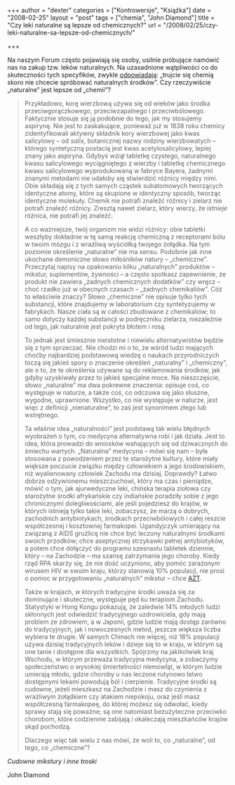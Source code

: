 +++
author = "dexter"
categories = ["Kontrowersje", "Książka"]
date = "2008-02-25"
layout = "post"
tags = ["chemia", "John Diamond"]
title = "Czy leki naturalne są lepsze od chemicznych?"
url = "/2008/02/25/czy-leki-naturalne-sa-lepsze-od-chemicznych/"

+++

Na naszym Forum często pojawiają się osoby, usilnie próbujące namówić nas na zakup tzw. leków naturalnych. Na uzasadnione wątpliwości co do skuteczności tych specyfików, zwykle [odpowiadają][1]: &#8222;trujcie się chemią skoro nie chcecie spróbować naturalnych środków&#8221;. Czy rzeczywiście &#8222;naturalne&#8221; jest lepsze od &#8222;chemii&#8221;?

> Przykładowo, korę wierzbową używa się od wieków jako środka przeciwgorączkowego, przeciwzapalnego i przeciwbólowego. Faktycznie stosuje się ją podobnie do tego, jak my stosujemy aspirynę. Nie jest to zaskakujące, ponieważ już w 1838 roku chemicy zidentyfikowali aktywny składnik kory wierzbowej jako kwas salicylowy &#8211; od _salix_, botanicznej nazwy rodziny wierzbowatych &#8211; którego syntetyczną postacią jest kwas acetylosalicylowy, lepiej znany jako aspiryna. Gdybyś wziął tabletkę czystego, naturalnego kwasu salicylowego wyciągniętego z wierzby i tabletkę chemicznego kwasu salicylowego wyprodukowaną w fabryce Bayera, żadnymi znanymi metodami nie udałoby się stwierdzić różnicy między nimi. Obie składają się z tych samych cząstek subatomowych tworzących identyczne atomy, które są skupione w identyczny sposób, tworząc identyczne molekuły. Chemik nie potrafi znaleźć różnicy i zielarz nie potrafi znaleźć różnicy. Zresztą nawet zielarz, który wierzy, że _istnieje_ różnica, nie potrafi jej znaleźć.
> 
> <!--more-->A co ważniejsze, twój organizm nie widzi różnicy: obie tabletki weszłyby dokładnie w tę samą reakcję chemiczną z receptorami bólu w twoim mózgu i z wrażliwą wyściółką twojego żołądka. Na tym poziomie określenie &#8222;naturalne&#8221; nie ma sensu. Podobnie jak inne ukochane demoniczne słowo miłośników natury &#8211; &#8222;chemiczne&#8221;. Przeczytaj napisy na opakowaniu kilku &#8222;naturalnych&#8221; produktów &#8211; mikstur, suplementów, żywności &#8211; a często spotkasz zapewnienie, że produkt nie zawiera &#8222;żadnych chemicznych dodatków&#8221; czy wręcz &#8211; choć rzadko już w obecnych czasach &#8211; &#8222;żadnych chemikaliów&#8221;. Cóż to właściwie znaczy? Słowo &#8222;chemiczne&#8221; nie opisuje tylko tych substancji, które znajdujemy w laboratorium czy syntetyzujemy w fabrykach. Nasze ciała są w całości zbudowane z chemikaliów; to samo dotyczy każdej substancji w podręczniku zielarza, niezależnie od tego, jak naturalnie jest pokryta błotem i rosą.
> 
> To jednak jest śmiesznie nieistotne i niewielu alternatywistów będzie się z tym sprzeczać. Nie chodzi mi o to, że wśród ludzi mających choćby najbardziej podstawową wiedzę o naukach przyrodniczych toczą się jakieś spory o znaczenie określeń &#8222;naturalny&#8221; i &#8222;chemiczny&#8221;, ale o to, że te określenia używane są do reklamowania środków, jak gdyby uzyskiwały przez to jakieś specjalne moce. Na nieszczęście, słowo &#8222;naturalne&#8221; ma dwa pokrewne znaczenia: opisuje coś, co występuje w naturze, a także coś, co odczuwa się jako słuszne, wygodne, uprawnione. Wszystko, co nie występuje w naturze, jest więc z definicji &#8222;nienaturalne&#8221;, to zaś jest synonimem złego lub wstrętnego.
> 
> Ta właśnie idea &#8222;naturalności&#8221; jest podstawą tak wielu błędnych wyobrażeń o tym, co medycyna alternatywna robi i jak działa. Jest to idea, która prowadzi do wniosków wahających się od dziwacznych do śmiechu wartych. &#8222;Naturalna&#8221; medycyna &#8211; mówi się nam &#8211; była stosowana z powodzeniem przez te starożytne kultury, które miały większe poczucie związku między człowiekiem a jego środowiskiem, niż wyalienowany człowiek Zachodu ma dzisiaj. Doprawdy? Łatwo dobrze odżywionemu mieszczuchowi, który ma czas i pieniądze, mówić o tym, jak ajurwedyczne leki, chińska terapia ziołowa czy starożytne środki afrykańskie czy indiańskie poradziły sobie z jego chronicznymi dolegliwościami, ale jeśli pojedziesz do krajów, w których istnieją tylko takie leki, zobaczysz, że marzą o dobrych, zachodnich antybiotykach, środkach przeciwbólowych i całej reszcie współczesnej i kosztownej farmakopei. Ugandyjczyk umierający na związaną z AIDS gruźlicę nie chce być leczony naturalnymi środkami swoich przodków; chce aseptycznej strzykawki pełnej antybiotyków, a potem chce dołączyć do programu szesnastu tabletek dziennie, który &#8211; na Zachodzie &#8211; ma szansę zatrzymania jego choroby. Kiedy rząd RPA skarży się, że nie dość uczyniono, aby pomóc zarażonym wirusem HIV w swoim kraju, którzy stanowią 10% populacji, nie prosi o pomoc w przygotowaniu &#8222;naturalnych&#8221; mikstur &#8211; chce [AZT][2].
> 
> Także w krajach, w których tradycyjne środki uważa się za dominujące i skuteczne, występuje pęd ku terapiom Zachodu. Statystyki w Hong Kongu pokazują, że zaledwie 14% młodych ludzi skłonnych jest odwiedzić tradycyjnego uzdrowiciela, gdy mają problem ze zdrowiem, a w Japonii, gdzie ludzie mają dostęp zarówno do tradycyjnych, jak i nowoczesnych metod, jeszcze większa liczba wybiera te drugie. W samych Chinach nie więcej, niż 18% populacji używa dzisiaj tradycyjnych leków i dzieje się to w kraju, w którym są one tanie i dostępne dla wszystkich. Spójrzmy na jakikolwiek kraj Wschodu, w którym przeważa tradycyjna medycyna, a zobaczymy społeczeństwo o wysokiej śmiertelności niemowląt, w którym ludzie umierają młodo, gdzie choroby u nas leczone rutynowo łatwo dostępnymi lekami powodują ból i cierpienie. Tradycyjne środki są cudowne, jeżeli mieszkasz na Zachodzie i masz do czynienia z wrażliwym żołądkiem czy atakiem niepokoju, oraz jeśli masz współczesną farmakopeę, do której możesz się odwołać, kiedy sprawy stają się poważne; są one natomiast bezużyteczne przeciwko chorobom, które codziennie zabijają i okaleczają mieszkańców krajów skąd pochodzą.
> 
> Dlaczego więc tak wielu z nas mówi, że woli to, co &#8222;naturalne&#8221;, od tego, co &#8222;chemiczne&#8221;?

_Cudowne mikstury i inne troski_
  
John Diamond

 [1]: http://www.atopowe-zapalenie.pl/forum/viewtopic.php?p=52715#52715
 [2]: http://pl.wikipedia.org/wiki/AZT
